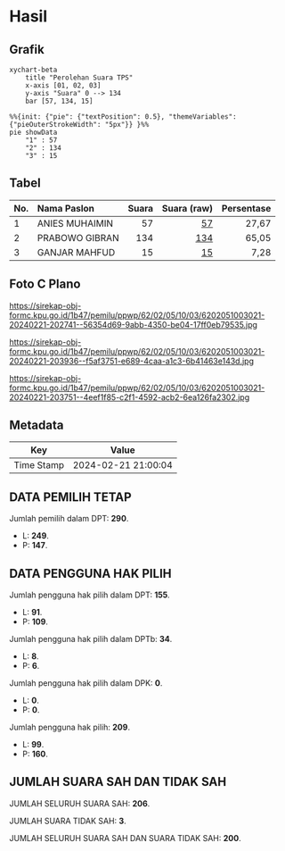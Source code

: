 # Hasil

## Grafik

```mermaid
xychart-beta
    title "Perolehan Suara TPS"
    x-axis [01, 02, 03]
    y-axis "Suara" 0 --> 134
    bar [57, 134, 15]
```

```mermaid
%%{init: {"pie": {"textPosition": 0.5}, "themeVariables": {"pieOuterStrokeWidth": "5px"}} }%%
pie showData
    "1" : 57
    "2" : 134
    "3" : 15
```

## Tabel

| No. | Nama Paslon    | Suara | Suara (raw) | Persentase |
|:--- |:-------------- | -----:| -----------:| ----------:|
| 1   | ANIES MUHAIMIN | 57    | [57][p-1]   | 27,67      |
| 2   | PRABOWO GIBRAN | 134   | [134][p-2]  | 65,05      |
| 3   | GANJAR MAHFUD  | 15    | [15][p-3]   | 7,28       |


[p-1]: https://github.com/gigit-pemilu/pemilu-2024-62-kalimantan-tengah/blob/main/pilpres/hitung-suara/sub/62-kalimantan-tengah/sub/02-kotawaringin-timur/sub/05-baamang/sub/1003-baamang-hulu/sub/021-tps/sub/paslon-1.txt
[p-2]: https://github.com/gigit-pemilu/pemilu-2024-62-kalimantan-tengah/blob/main/pilpres/hitung-suara/sub/62-kalimantan-tengah/sub/02-kotawaringin-timur/sub/05-baamang/sub/1003-baamang-hulu/sub/021-tps/sub/paslon-2.txt
[p-3]: https://github.com/gigit-pemilu/pemilu-2024-62-kalimantan-tengah/blob/main/pilpres/hitung-suara/sub/62-kalimantan-tengah/sub/02-kotawaringin-timur/sub/05-baamang/sub/1003-baamang-hulu/sub/021-tps/sub/paslon-3.txt

## Foto C Plano

https://sirekap-obj-formc.kpu.go.id/1b47/pemilu/ppwp/62/02/05/10/03/6202051003021-20240221-202741--56354d69-9abb-4350-be04-17ff0eb79535.jpg

https://sirekap-obj-formc.kpu.go.id/1b47/pemilu/ppwp/62/02/05/10/03/6202051003021-20240221-203936--f5af3751-e689-4caa-a1c3-6b41463e143d.jpg

https://sirekap-obj-formc.kpu.go.id/1b47/pemilu/ppwp/62/02/05/10/03/6202051003021-20240221-203751--4eef1f85-c2f1-4592-acb2-6ea126fa2302.jpg


## Metadata

| Key        | Value               |
| ---------- | ------------------- |
| Time Stamp | 2024-02-21 21:00:04 |


## DATA PEMILIH TETAP

Jumlah pemilih dalam DPT: **290**.
 * L: **249**.
 * P: **147**.

## DATA PENGGUNA HAK PILIH

Jumlah pengguna hak pilih dalam DPT: **155**.
 * L: **91**.
 * P: **109**.

Jumlah pengguna hak pilih dalam DPTb: **34**.
 * L: **8**.
 * P: **6**.

Jumlah pengguna hak pilih dalam DPK: **0**.
 * L: **0**.
 * P: **0**.

Jumlah pengguna hak pilih: **209**.
 * L: **99**.
 * P: **160**.

## JUMLAH SUARA SAH DAN TIDAK SAH

JUMLAH SELURUH SUARA SAH: **206**.

JUMLAH SUARA TIDAK SAH: **3**.

JUMLAH SELURUH SUARA SAH DAN SUARA TIDAK SAH: **200**.


